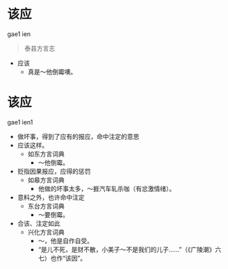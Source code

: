 









# 该应
gae1 ien
> 泰县方言志
- 应该
  - 真是～他倒霉噢。

# 该应
gae1 ien1
+ 做坏事，得到了应有的报应，命中注定的意思
+ 应该这样。
  * 如东方言词典
    - ～他倒霉。
+ 贬指因果报应，应得的惩罚
  * 如皋方言词典
    - 他做的坏事太多，～捱汽车轧杀咖（有忿激情绪）。
+ 意料之外，也许命中注定
  * 东台方言词典
    - ～要倒霉。
+ 合该、注定如此
  * 兴化方言词典
    - ～，他是自作自受。
    - “是儿不死，是财不散，小美子～不是我们的儿子……”（《广陵潮》六七）也作“该因”。
